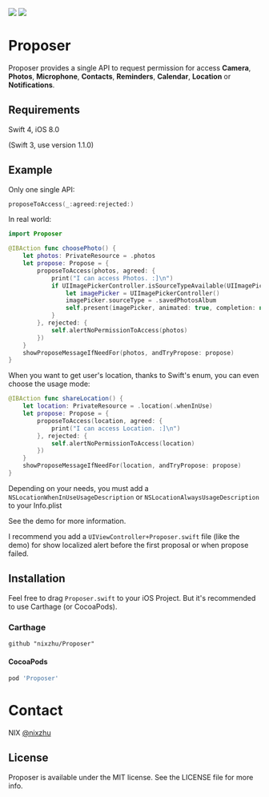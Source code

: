 <p>
<a href="http://cocoadocs.org/docsets/Proposer"><img src="https://img.shields.io/cocoapods/v/Proposer.svg?style=flat"></a>
<a href="https://github.com/Carthage/Carthage/"><img src="https://img.shields.io/badge/Carthage-compatible-4BC51D.svg?style=flat"></a>
</p>

# Proposer

Proposer provides a single API to request permission for access **Camera**, **Photos**, **Microphone**, **Contacts**, **Reminders**, **Calendar**, **Location** or **Notifications**.

## Requirements

Swift 4, iOS 8.0

(Swift 3, use version 1.1.0)

## Example

Only one single API:

```swift
proposeToAccess(_:agreed:rejected:)
```

In real world:

```swift
import Proposer
```

```swift
@IBAction func choosePhoto() {
    let photos: PrivateResource = .photos
    let propose: Propose = {
        proposeToAccess(photos, agreed: {
            print("I can access Photos. :]\n")
            if UIImagePickerController.isSourceTypeAvailable(UIImagePickerControllerSourceType.savedPhotosAlbum) {
                let imagePicker = UIImagePickerController()
                imagePicker.sourceType = .savedPhotosAlbum
                self.present(imagePicker, animated: true, completion: nil)
            }
        }, rejected: {
            self.alertNoPermissionToAccess(photos)
        })
    }
    showProposeMessageIfNeedFor(photos, andTryPropose: propose)
}
```

When you want to get user's location, thanks to Swift's enum, you can even choose the usage mode:

```swift
@IBAction func shareLocation() {
    let location: PrivateResource = .location(.whenInUse)
    let propose: Propose = {
        proposeToAccess(location, agreed: {
            print("I can access Location. :]\n")
        }, rejected: {
            self.alertNoPermissionToAccess(location)
        })
    }
    showProposeMessageIfNeedFor(location, andTryPropose: propose)
}
```

Depending on your needs, you must add a `NSLocationWhenInUseUsageDescription` or `NSLocationAlwaysUsageDescription` to your Info.plist

See the demo for more information.

I recommend you add a `UIViewController+Proposer.swift` file (like the demo) for show localized alert before the first proposal or when propose failed.

## Installation

Feel free to drag `Proposer.swift` to your iOS Project. But it's recommended to use Carthage (or CocoaPods).

### Carthage

```ogdl
github "nixzhu/Proposer"
```

#### CocoaPods

```ruby
pod 'Proposer'
```

# Contact

NIX [@nixzhu](https://twitter.com/nixzhu)

## License

Proposer is available under the MIT license. See the LICENSE file for more info.
